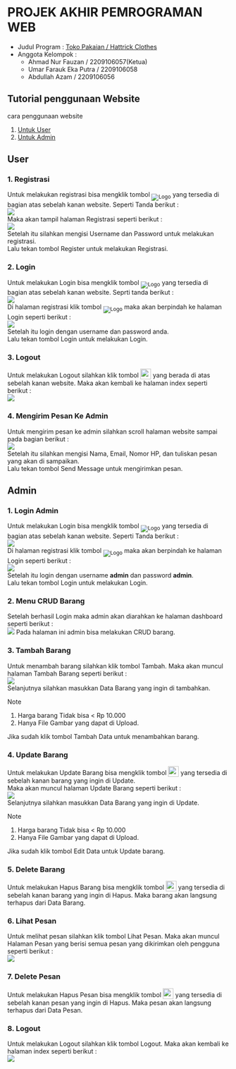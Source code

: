 # PROJEK AKHIR PEMROGRAMAN WEB

- Judul Program : [Toko Pakaian / Hattrick Clothes](https://www.google.com)
- Anggota Kelompok :
  - Ahmad Nur Fauzan / 2209106057(Ketua)
  - Umar Farauk Eka Putra / 2209106058
  - Abdullah Azam / 2209106056

## Tutorial penggunaan Website

cara penggunaan website

1. [Untuk User](#user)
2. [Untuk Admin](#admin)

## User

### 1. Registrasi

Untuk melakukan registrasi bisa mengklik tombol <sub>![Logo](https://github.com/ENDUGI1/PA_Pem_Web/blob/main/screenshot/log-in.jpg)</sub> yang tersedia di bagian atas sebelah kanan website. Seperti Tanda berikut : <br>
<img src="screenshot/halaman_index_tanda.jpg"> <br>
Maka akan tampil halaman Registrasi seperti berikut :<br>
<img src="/screenshot/halaman_registrasi.png"><br>
Setelah itu silahkan mengisi Username dan Password untuk melakukan registrasi. <br>
Lalu tekan tombol Register untuk melakukan Registrasi.

### 2. Login

Untuk melakukan Login bisa mengklik tombol <sub>![Logo](https://github.com/ENDUGI1/PA_Pem_Web/blob/main/screenshot/log-in.jpg)</sub> yang tersedia di bagian atas sebelah kanan website. Seprti tanda berikut :<br>
<img src="screenshot/halaman_index_tanda.jpg"> <br>
Di halaman registrasi klik tombol <sub>![Logo](/screenshot/arrow-right-circle.jpg)</sub> maka akan berpindah ke halaman Login seperti berikut :<br>
<img src="screenshot/halaman_login.jpg"> <br>
Setelah itu login dengan username dan password anda.<br>
Lalu tekan tombol Login untuk melakukan Login.

### 3. Logout

Untuk melakukan Logout silahkan klik tombol <sub><img src="screenshot/icon_logout_user.jpg" width="24px" height="24px"></sub> yang berada di atas sebelah kanan website. Maka akan kembali ke halaman index seperti berikut : <br>
<img src="screenshot/halaman_index.jpg"> <br>

### 4. Mengirim Pesan Ke Admin

Untuk mengirim pesan ke admin silahkan scroll halaman website sampai pada bagian berikut :<br>
<img src="screenshot/kirim_pesan.jpg"> <br>
Setelah itu silahkan mengisi Nama, Email, Nomor HP, dan tuliskan pesan yang akan di sampaikan. <br>
Lalu tekan tombol Send Message untuk mengirimkan pesan.

## Admin

### 1. Login Admin

Untuk melakukan Login bisa mengklik tombol <sub>![Logo](https://github.com/ENDUGI1/PA_Pem_Web/blob/main/screenshot/log-in.jpg)</sub> yang tersedia di bagian atas sebelah kanan website. Seperti Tanda berikut : <br>
<img src="screenshot/halaman_index_tanda.jpg"> <br>
Di halaman registrasi klik tombol <sub>![Logo](/screenshot/arrow-right-circle.jpg)</sub> maka akan berpindah ke halaman Login seperti berikut :<br>
<img src="screenshot/halaman_login.jpg"> <br>
Setelah itu login dengan username **admin** dan password **admin**. <br>
Lalu tekan tombol Login untuk melakukan Login.

### 2. Menu CRUD Barang

Setelah berhasil Login maka admin akan diarahkan ke halaman dashboard seperti berikut : <br>
<img src="screenshot/halaman_dashboard_admin.jpg">
Pada halaman ini admin bisa melakukan CRUD barang.

### 3. Tambah Barang

Untuk menambah barang silahkan klik tombol Tambah. Maka akan muncul halaman Tambah Barang seperti berikut : <br>
<img src="screenshot/halaman_tambah_data.jpg"> <br>
Selanjutnya silahkan masukkan Data Barang yang ingin di tambahkan. <br>

> [!NOTE]
>
> 1. Harga barang Tidak bisa < Rp 10.000 <br>
> 2. Hanya File Gambar yang dapat di Upload.

Jika sudah klik tombol Tambah Data untuk menambahkan barang.

### 4. Update Barang

Untuk melakukan Update Barang bisa mengklik tombol <sub><img src="screenshot/edit.jpg" width="24px" height="24px"></sub> yang tersedia di sebelah kanan barang yang ingin di Update. <br>
Maka akan muncul halaman Update Barang seperti berikut : <br>
<img src="screenshot/halaman_ubah_data.jpg"> <br>
Selanjutnya silahkan masukkan Data Barang yang ingin di Update. <br>

> [!NOTE]
>
> 1. Harga barang Tidak bisa < Rp 10.000 <br>
> 2. Hanya File Gambar yang dapat di Upload.

Jika sudah klik tombol Edit Data untuk Update barang.

### 5. Delete Barang

Untuk melakukan Hapus Barang bisa mengklik tombol <sub><img src="screenshot/hapus.jpg" width="24px" height="24px"></sub> yang tersedia di sebelah kanan barang yang ingin di Hapus. Maka barang akan langsung terhapus dari Data Barang.

### 6. Lihat Pesan

Untuk melihat pesan silahkan klik tombol Lihat Pesan. Maka akan muncul Halaman Pesan yang berisi semua pesan yang dikirimkan oleh pengguna seperti berikut :
<br>
<img src="screenshot/halaman_lihat_pesan.jpg"> <br>

### 7. Delete Pesan

Untuk melakukan Hapus Pesan bisa mengklik tombol <sub><img src="screenshot/hapus.jpg" width="24px" height="24px"></sub> yang tersedia di sebelah kanan pesan yang ingin di Hapus. Maka pesan akan langsung terhapus dari Data Pesan.

### 8. Logout

Untuk melakukan Logout silahkan klik tombol Logout. Maka akan kembali ke halaman index seperti berikut : <br>
<img src="screenshot/halaman_logout.png"> <br>
